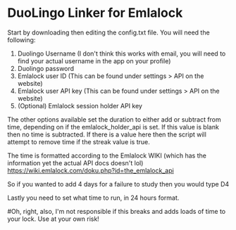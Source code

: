 # DuoLingo Linker for Emlalock

Start by downloading then editing the config.txt file. You will need the following:
1. Duolingo Username (I don't think this works with email, you will need to find your actual username in the app on your profile)
2. Duolingo password
3. Emlalock user ID (This can be found under settings > API on the website)
4. Emlalock user API key (This can be found under settings > API on the website)
5. (Optional) Emlalock session holder API key

The other options available set the duration to either add or subtract from time, depending on if the emlalock_holder_api is set. If this value is blank then no time is subtracted. If there is a value here then the script will attempt to remove time if the streak value is true.

The time is formatted according to the Emlalock WIKI (which has the information yet the actual API docs doesn't lol) https://wiki.emlalock.com/doku.php?id=the_emlalock_api

So if you wanted to add 4 days for a failure to study then you would type D4

Lastly you need to set what time to run, in 24 hours format.


#Oh, right, also, I'm not responsible if this breaks and adds loads of time to your lock. Use at your own risk!
